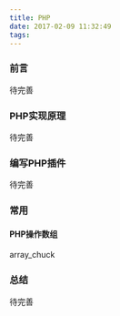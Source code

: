 ```yaml
---
title: PHP
date: 2017-02-09 11:32:49
tags:
---
```

### 前言
待完善

### PHP实现原理

待完善

### 编写PHP插件

待完善

### 常用

#### PHP操作数组
array_chuck

### 总结

待完善

